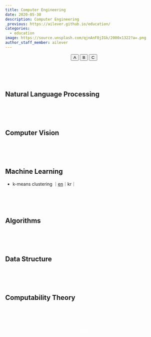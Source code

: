 ```yaml
---
title: Computer Engineering
date: 2020-05-30
description: Computer Engineering
_previous: https://ailever.github.io/education/
categories:
  - education
image: https://source.unsplash.com/qjnAnF0jIGk/2000x1322?a=.png
author_staff_member: ailever
---
```


<div align="center" class="top_btn_box">
  <button class="top_btn" type="button" onclick="location.href='#'">A</button>
  <button class="top_btn" type="button" onclick="location.href='#'">B</button>
  <button class="top_btn" type="button" onclick="location.href='#'">C</button>
</div>


<br><br><br>
## Natural Language Processing

<br><br><br>
## Computer Vision

<br><br><br>
## Machine Learning
- k-means clustering ｜[en](https://ailever.github.io/education/2020/05/30/_CE-en-kmeans/)｜kr｜

<br><br><br>
## Algorithms

<br><br><br>
## Data Structure

<br><br><br>
## Computability Theory





<br><br><br>
<div align="center" class="bottom_btn_box">
  <span class="bottom_btn"><a href="#" target="_blank" style="color:white">Edit</a></span>
</div>
